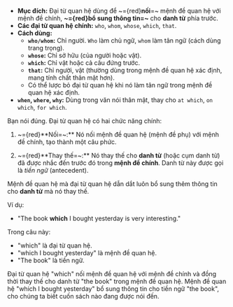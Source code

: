  
* **Mục đích:** Đại từ quan hệ dùng để ~={red}**nối**=~ mệnh đề quan hệ với mệnh đề chính, **~={red}bổ sung thông tin=~** cho **danh từ** phía trước.
* **Các đại từ quan hệ chính:** `who`, `whom`, `whose`, `which`, `that`.
* **Cách dùng:**
    * **`who/whom`:** Chỉ người. `Who` làm chủ ngữ, `whom` làm tân ngữ (cách dùng trang trọng).
    * **`whose`:** Chỉ sở hữu (của người hoặc vật).
    * **`which`:** Chỉ vật hoặc cả câu đứng trước.
    * **`that`:** Chỉ người, vật (thường dùng trong mệnh đề quan hệ xác định, mang tính chất thân mật hơn).
    * Có thể lược bỏ đại từ quan hệ khi nó làm tân ngữ trong mệnh đề quan hệ xác định.
* **`when`, `where`, `why`:** Dùng trong văn nói thân mật, thay cho `at which`, `on which`, `for which`.

Bạn nói đúng. Đại từ quan hệ có hai chức năng chính:

1. ~={red}**Nối=~:** Nó nối mệnh đề quan hệ (mệnh đề phụ) với mệnh đề chính, tạo thành một câu phức.

2. ~={red}**Thay thế=~:** Nó thay thế cho **danh từ** (hoặc cụm danh từ) đã được nhắc đến trước đó trong **mệnh đề chính**.  Danh từ này được gọi là *tiền ngữ* (antecedent).

Mệnh đề quan hệ mà đại từ quan hệ dẫn dắt luôn bổ sung thêm thông tin cho **danh từ** mà nó thay thế.

Ví dụ:

* "The book **which** I bought yesterday is very interesting."

Trong câu này:

* "which" là đại từ quan hệ.
* "which I bought yesterday" là mệnh đề quan hệ.
* "The book" là tiền ngữ.

Đại từ quan hệ "which" nối mệnh đề quan hệ với mệnh đề chính và đồng thời thay thế cho danh từ "the book" trong mệnh đề quan hệ. Mệnh đề quan hệ "which I bought yesterday" bổ sung thông tin cho tiền ngữ "the book", cho chúng ta biết cuốn sách nào đang được nói đến.


 
